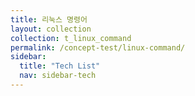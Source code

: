 ```yaml
---
title: 리눅스 명령어
layout: collection
collection: t_linux_command
permalink: /concept-test/linux-command/
sidebar:
  title: "Tech List"
  nav: sidebar-tech
---
```

